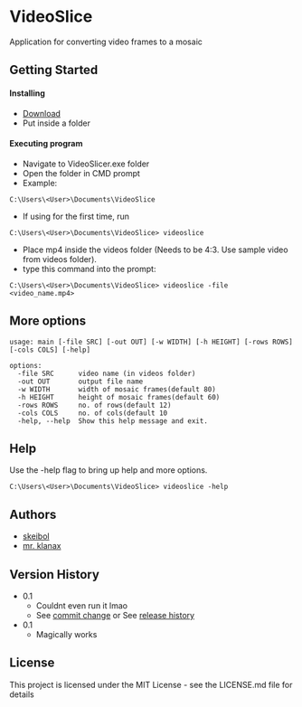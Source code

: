 # VideoSlice

Application for converting video frames to a mosaic

## Getting Started

#### Installing

* [Download](https://github.com/Skeibol/VideoSlice/raw/refs/heads/main/dist/VideoSlicer.exe)
* Put inside a folder

#### Executing program

* Navigate to VideoSlicer.exe folder
* Open the folder in CMD prompt
* Example:
```
C:\Users\<User>\Documents\VideoSlice
```
* If using for the first time, run
```console
C:\Users\<User>\Documents\VideoSlice> videoslice
```
* Place mp4 inside the videos folder (Needs to be 4:3. Use sample video from videos folder).
* type this command into the prompt:
```console
C:\Users\<User>\Documents\VideoSlice> videoslice -file <video_name.mp4>
```

## More options

```console
usage: main [-file SRC] [-out OUT] [-w WIDTH] [-h HEIGHT] [-rows ROWS] [-cols COLS] [-help]

options:
  -file SRC      video name (in videos folder)
  -out OUT       output file name
  -w WIDTH       width of mosaic frames(default 80)
  -h HEIGHT      height of mosaic frames(default 60)
  -rows ROWS     no. of rows(default 12)
  -cols COLS     no. of cols(default 10
  -help, --help  Show this help message and exit.
```

## Help

Use the -help flag to bring up help and more options.
```console
C:\Users\<User>\Documents\VideoSlice> videoslice -help
```

## Authors

* [skeibol](https://github.com/Skeibol/)
* [mr. klanax](https://hr.linkedin.com/in/karlo-klanac-3b14b7186)

## Version History

* 0.1
    * Couldnt even run it lmao
    * See [commit change](https://github.com/Skeibol/VideoSlice/commit/a53b4111529420a312c511aa78ac747233cccd49) or See [release history](https://github.com/Skeibol/VideoSlice/commits/main/)
* 0.1
    * Magically works

## License

This project is licensed under the MIT License - see the LICENSE.md file for details

